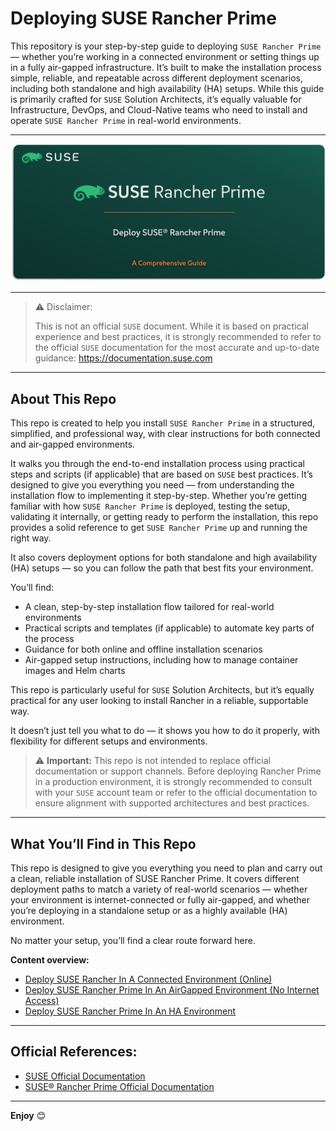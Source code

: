 # Deploying SUSE Rancher Prime

This repository is your step-by-step guide to deploying `SUSE Rancher Prime` — whether you’re working in a connected environment or setting things up in a fully air-gapped infrastructure. It’s built to make the installation process simple, reliable, and repeatable across different deployment scenarios, including both standalone and high availability (HA) setups. While this guide is primarily crafted for `SUSE` Solution Architects, it’s equally valuable for Infrastructure, DevOps, and Cloud-Native teams who need to install and operate `SUSE Rancher Prime` in real-world environments.

---

<p align="center">
    <img src="Images/Repo-Logo.png">
</p>

---

> ⚠️ Disclaimer:
> 
> This is not an official `SUSE` document. While it is based on practical experience and best practices, it is strongly recommended to refer to the official `SUSE` documentation for the most accurate and up-to-date guidance: https://documentation.suse.com

---

## About This Repo

This repo is created to help you install `SUSE Rancher Prime` in a structured, simplified, and professional way, with clear instructions for both connected and air-gapped environments.

It walks you through the end-to-end installation process using practical steps and scripts (if applicable) that are based on `SUSE` best practices. It’s designed to give you everything you need — from understanding the installation flow to implementing it step-by-step. Whether you’re getting familiar with how `SUSE Rancher Prime` is deployed, testing the setup, validating it internally, or getting ready to perform the installation, this repo provides a solid reference to get `SUSE Rancher Prime` up and running the right way.

It also covers deployment options for both standalone and high availability (HA) setups — so you can follow the path that best fits your environment.

You’ll find:
- A clean, step-by-step installation flow tailored for real-world environments
- Practical scripts and templates (if applicable) to automate key parts of the process
- Guidance for both online and offline installation scenarios
- Air-gapped setup instructions, including how to manage container images and Helm charts

This repo is particularly useful for `SUSE` Solution Architects, but it’s equally practical for any user looking to install Rancher in a reliable, supportable way.

It doesn’t just tell you what to do — it shows you how to do it properly, with flexibility for different setups and environments.

> ⚠️ **Important:** This repo is not intended to replace official documentation or support channels. Before deploying Rancher Prime in a production environment, it is strongly recommended to consult with your `SUSE` account team or refer to the official documentation to ensure alignment with supported architectures and best practices.

---

## What You’ll Find in This Repo

This repo is designed to give you everything you need to plan and carry out a clean, reliable installation of SUSE Rancher Prime. It covers different deployment paths to match a variety of real-world scenarios — whether your environment is internet-connected or fully air-gapped, and whether you’re deploying in a standalone setup or as a highly available (HA) environment.

No matter your setup, you’ll find a clear route forward here.

**Content overview:**

- [Deploy SUSE Rancher In A Connected Environment (Online)](/02-Deploy-SUSE-Solutions/01-SUSE-Rancher-Prime/01-Deploy-SUSE-Rancher-Prime-Connected/README.md)
- [Deploy SUSE Rancher Prime In An AirGapped Environment (No Internet Access)](/02-Deploy-SUSE-Solutions/01-SUSE-Rancher-Prime/02-Deploy-SUSE-Rancher-Prime-AirGapp/README.md)
- [Deploy SUSE Rancher Prime In An HA Environment](/02-Deploy-SUSE-Solutions/01-SUSE-Rancher-Prime/03-Deploy-SUSE-Rancher-Prime-In-HA/README.md)

---

## Official References:

- [SUSE Official Documentation](https://documentation.suse.com)
- [SUSE® Rancher Prime Official Documentation](https://documentation.suse.com/cloudnative/rancher-manager/latest/en/about-rancher/what-is-rancher.html)

---

**Enjoy** :blush:

